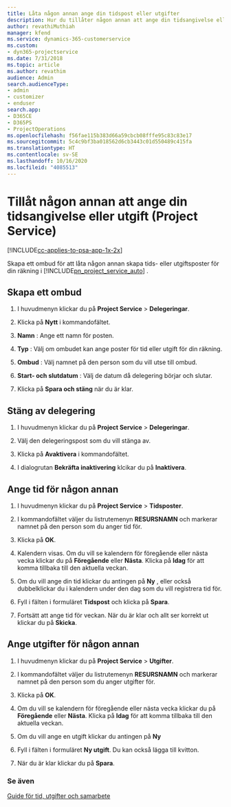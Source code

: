 ```yaml
---
title: Låta någon annan ange din tidspost eller utgifter
description: Hur du tillåter någon annan att ange din tidsangivelse eller utgift i Project Service
author: revathiMuthiah
manager: kfend
ms.service: dynamics-365-customerservice
ms.custom:
- dyn365-projectservice
ms.date: 7/31/2018
ms.topic: article
ms.author: revathim
audience: Admin
search.audienceType:
- admin
- customizer
- enduser
search.app:
- D365CE
- D365PS
- ProjectOperations
ms.openlocfilehash: f56fae115b383d66a59cbcb08fffe95c83c83e17
ms.sourcegitcommit: 5c4c9bf3ba018562d6cb3443c01d550489c415fa
ms.translationtype: HT
ms.contentlocale: sv-SE
ms.lasthandoff: 10/16/2020
ms.locfileid: "4085513"
---
```

# <a name="allow-someone-else-to-enter-your-time-entry-or-expense-project-service"></a>Tillåt någon annan att ange din tidsangivelse eller utgift (Project Service)

[!INCLUDE[cc-applies-to-psa-app-1x-2x](../includes/cc-applies-to-psa-app-1x-2x.md)]

Skapa ett ombud för att låta någon annan skapa tids- eller utgiftsposter för din räkning i [!INCLUDE[pn_project_service_auto](../includes/pn-project-service-auto.md)] .  
  
## <a name="create-a-delegate"></a>Skapa ett ombud  
  
1.  I huvudmenyn klickar du på **Project Service** > **Delegeringar**.  
  
2.  Klicka på **Nytt** i kommandofältet.  
  
3. **Namn** : Ange ett namn för posten.  
  
4. **Typ** : Välj om ombudet kan ange poster för tid eller utgift för din räkning.  
  
5. **Ombud** : Välj namnet på den person som du vill utse till ombud.  
  
6. **Start- och slutdatum** : Välj de datum då delegering börjar och slutar.  
  
7.  Klicka på **Spara och stäng** när du är klar.  
  
## <a name="turn-off-delegation"></a>Stäng av delegering  
  
1.  I huvudmenyn klickar du på **Project Service** > **Delegeringar**.  
  
2.  Välj den delegeringspost som du vill stänga av.  
  
3.  Klicka på **Avaktivera** i kommandofältet.  
  
4.  I dialogrutan **Bekräfta inaktivering** klcikar du på **Inaktivera**.  
  
## <a name="enter-time-for-someone-else"></a>Ange tid för någon annan  
  
1.  I huvudmenyn klickar du på **Project Service** > **Tidsposter**.  
  
2.  I kommandofältet väljer du listrutemenyn **RESURSNAMN** och markerar namnet på den person som du anger tid för.  
  
3.  Klicka på **OK**.  
  
4.  Kalendern visas. Om du vill se kalendern för föregående eller nästa vecka klickar du på **Föregående** eller **Nästa**. Klicka på **Idag** för att komma tillbaka till den aktuella veckan.  
  
5.  Om du vill ange din tid klickar du antingen på **Ny** , eller också dubbelklickar du i kalendern under den dag som du vill registrera tid för.  
  
6.  Fyll i fälten i formuläret **Tidspost** och klicka på **Spara**.  
  
7.  Fortsätt att ange tid för veckan. När du är klar och allt ser korrekt ut klickar du på **Skicka**.  
  
## <a name="enter-expenses-for-someone-else"></a>Ange utgifter för någon annan  
  
1.  I huvudmenyn klickar du på **Project Service** > **Utgifter**.  
  
2.  I kommandofältet väljer du listrutemenyn **RESURSNAMN** och markerar namnet på den person som du anger utgifter för.  
  
3.  Klicka på **OK**.  
  
4.  Om du vill se kalendern för föregående eller nästa vecka klickar du på **Föregående** eller **Nästa**. Klicka på **Idag** för att komma tillbaka till den aktuella veckan.  
  
5.  Om du vill ange en utgift klickar du antingen på **Ny**  
  
6.  Fyll i fälten i formuläret **Ny utgift**. Du kan också lägga till kvitton.  
  
7.  När du är klar klickar du på **Spara**.  
  
### <a name="see-also"></a>Se även  
 [Guide för tid, utgifter och samarbete](../psa/time-expense-collaboration-guide.md)
